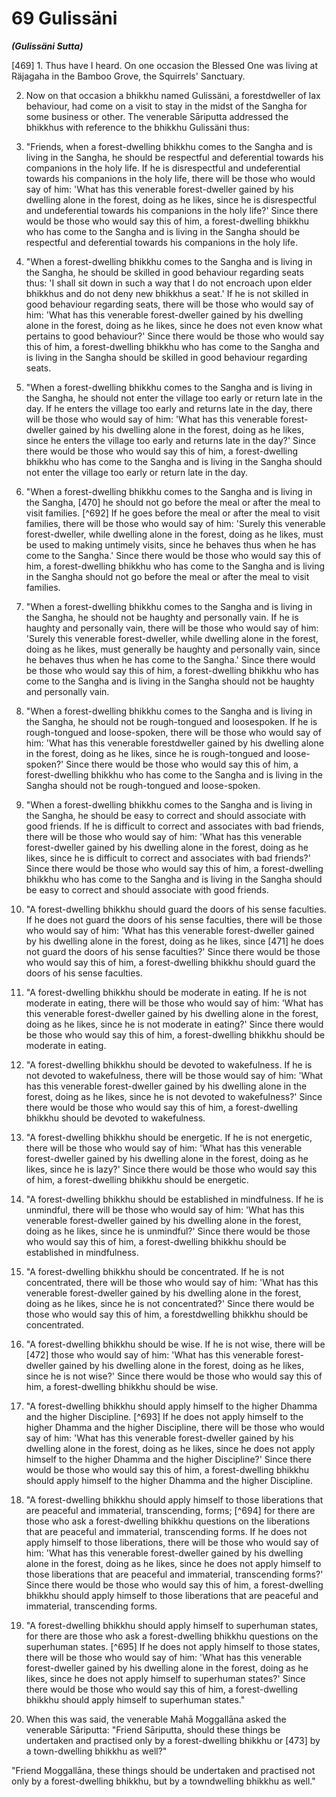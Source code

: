 # 69 Gulissäni
***(Gulissäni Sutta)***

[469] 1. Thus have I heard. On one occasion the Blessed One was living at Räjagaha in the Bamboo Grove, the Squirrels' Sanctuary.

2. Now on that occasion a bhikkhu named Gulissäni, a forestdweller of lax behaviour, had come on a visit to stay in the midst of the Sangha for some business or other. The venerable Sāriputta addressed the bhikkhus with reference to the bhikkhu Gulissäni thus:

3. "Friends, when a forest-dwelling bhikkhu comes to the Sangha and is living in the Sangha, he should be respectful and deferential towards his companions in the holy life. If he is disrespectful and undeferential towards his companions in the holy life, there will be those who would say of him: 'What has this venerable forest-dweller gained by his dwelling alone in the forest, doing as he likes, since he is disrespectful and undeferential towards his companions in the holy life?' Since there would be those who would say this of him, a forest-dwelling bhikkhu who has come to the Sangha and is living in the Sangha should be respectful and deferential towards his companions in the holy life.

4. "When a forest-dwelling bhikkhu comes to the Sangha and is living in the Sangha, he should be skilled in good behaviour regarding seats thus: 'I shall sit down in such a way that I do not encroach upon elder bhikkhus and do not deny new bhikkhus a seat.' If he is not skilled in good behaviour regarding seats, there will be those who would say of him: 'What has this venerable forest-dweller gained by his dwelling alone in the forest, doing as he likes, since he does not even know what pertains to good behaviour?' Since there would be those who would say this of him, a forest-dwelling bhikkhu who has come to the Sangha and
is living in the Sangha should be skilled in good behaviour regarding seats.

5. "When a forest-dwelling bhikkhu comes to the Sangha and is living in the Sangha, he should not enter the village too early or return late in the day. If he enters the village too early and returns late in the day, there will be those who would say of him: 'What has this venerable forest-dweller gained by his dwelling alone in the forest, doing as he likes, since he enters the village too early and returns late in the day?' Since there would be those who would say this of him, a forest-dwelling bhikkhu who has come to the Sangha and is living in the Sangha should not enter the village too early or return late in the day.

6. "When a forest-dwelling bhikkhu comes to the Sangha and is living in the Sangha, [470] he should not go before the meal or after the meal to visit families. [^692] If he goes before the meal or after the meal to visit families, there will be those who would say of him: 'Surely this venerable forest-dweller, while dwelling alone in the forest, doing as he likes, must be used to making untimely visits, since he behaves thus when he has come to the Sangha.' Since there would be those who would say this of him, a forest-dwelling bhikkhu who has come to the Sangha and is living in the Sangha should not go before the meal or after the meal to visit families.

7. "When a forest-dwelling bhikkhu comes to the Sangha and is living in the Sangha, he should not be haughty and personally vain. If he is haughty and personally vain, there will be those who would say of him: 'Surely this venerable forest-dweller, while dwelling alone in the forest, doing as he likes, must generally be haughty and personally vain, since he behaves thus when he has come to the Sangha.' Since there would be those who would say this of him, a forest-dwelling bhikkhu who has come to the Sangha and is living in the Sangha should not be haughty and personally vain.

8. "When a forest-dwelling bhikkhu comes to the Sangha and is living in the Sangha, he should not be rough-tongued and loosespoken. If he is rough-tongued and loose-spoken, there will be those who would say of him: 'What has this venerable forestdweller gained by his dwelling alone in the forest, doing as he likes, since he is rough-tongued and loose-spoken?' Since there would be those who would say this of him, a forest-dwelling
bhikkhu who has come to the Sangha and is living in the Sangha should not be rough-tongued and loose-spoken.

9. "When a forest-dwelling bhikkhu comes to the Sangha and is living in the Sangha, he should be easy to correct and should associate with good friends. If he is difficult to correct and associates with bad friends, there will be those who would say of him: 'What has this venerable forest-dweller gained by his dwelling alone in the forest, doing as he likes, since he is difficult to correct and associates with bad friends?' Since there would be those who would say this of him, a forest-dwelling bhikkhu who has come to the Sangha and is living in the Sangha should be easy to correct and should associate with good friends.

10. "A forest-dwelling bhikkhu should guard the doors of his sense faculties. If he does not guard the doors of his sense faculties, there will be those who would say of him: 'What has this venerable forest-dweller gained by his dwelling alone in the forest, doing as he likes, since [471] he does not guard the doors of his sense faculties?' Since there would be those who would say this of him, a forest-dwelling bhikkhu should guard the doors of his sense faculties.

11. "A forest-dwelling bhikkhu should be moderate in eating. If he is not moderate in eating, there will be those who would say of him: 'What has this venerable forest-dweller gained by his dwelling alone in the forest, doing as he likes, since he is not moderate in eating?' Since there would be those who would say this of him, a forest-dwelling bhikkhu should be moderate in eating.

12. "A forest-dwelling bhikkhu should be devoted to wakefulness. If he is not devoted to wakefulness, there will be those would say of him: 'What has this venerable forest-dweller gained by his dwelling alone in the forest, doing as he likes, since he is not devoted to wakefulness?' Since there would be those who would say this of him, a forest-dwelling bhikkhu should be devoted to wakefulness.

13. "A forest-dwelling bhikkhu should be energetic. If he is not energetic, there will be those who would say of him: 'What has this venerable forest-dweller gained by his dwelling alone in the forest, doing as he likes, since he is lazy?' Since there would be those who would say this of him, a forest-dwelling bhikkhu should be energetic.

14. "A forest-dwelling bhikkhu should be established in mindfulness. If he is unmindful, there will be those who would say of him: 'What has this venerable forest-dweller gained by his dwelling alone in the forest, doing as he likes, since he is unmindful?' Since there would be those who would say this of him, a forest-dwelling bhikkhu should be established in mindfulness.

15. "A forest-dwelling bhikkhu should be concentrated. If he is not concentrated, there will be those who would say of him: 'What has this venerable forest-dweller gained by his dwelling alone in the forest, doing as he likes, since he is not concentrated?' Since there would be those who would say this of him, a forestdwelling bhikkhu should be concentrated.

16. "A forest-dwelling bhikkhu should be wise. If he is not wise, there will be [472] those who would say of him: 'What has this venerable forest-dweller gained by his dwelling alone in the forest, doing as he likes, since he is not wise?' Since there would be those who would say this of him, a forest-dwelling bhikkhu should be wise.

17. "A forest-dwelling bhikkhu should apply himself to the higher Dhamma and the higher Discipline. [^693] If he does not apply himself to the higher Dhamma and the higher Discipline, there will be those who would say of him: 'What has this venerable forest-dweller gained by his dwelling alone in the forest, doing as he likes, since he does not apply himself to the higher Dhamma and the higher Discipline?' Since there would be those who would say this of him, a forest-dwelling bhikkhu should apply himself to the higher Dhamma and the higher Discipline.

18. "A forest-dwelling bhikkhu should apply himself to those liberations that are peaceful and immaterial, transcending, forms; [^694] for there are those who ask a forest-dwelling bhikkhu questions on the liberations that are peaceful and immaterial, transcending forms. If he does not apply himself to those liberations, there will be those who would say of him: 'What has this venerable forest-dweller gained by his dwelling alone in the forest, doing as he likes, since he does not apply himself to those liberations that are peaceful and immaterial, transcending forms?' Since there would be those who would say this of him, a forest-dwelling bhikkhu should apply himself to those liberations that are peaceful and immaterial, transcending forms.

19. "A forest-dwelling bhikkhu should apply himself to superhuman states, for there are those who ask a forest-dwelling bhikkhu questions on the superhuman states. [^695] If he does not apply himself to those states, there will be those who would say of him: 'What has this venerable forest-dweller gained by his dwelling alone in the forest, doing as he likes, since he does not apply himself to superhuman states?' Since there would be those who would say this of him, a forest-dwelling bhikkhu should apply himself to superhuman states."

20. When this was said, the venerable Mahā Moggallāna asked the venerable Sāriputta: "Friend Sāriputta, should these things be undertaken and practised only by a forest-dwelling bhikkhu or [473] by a town-dwelling bhikkhu as well?"

"Friend Moggallāna, these things should be undertaken and practised not only by a forest-dwelling bhikkhu, but by a towndwelling bhikkhu as well."
